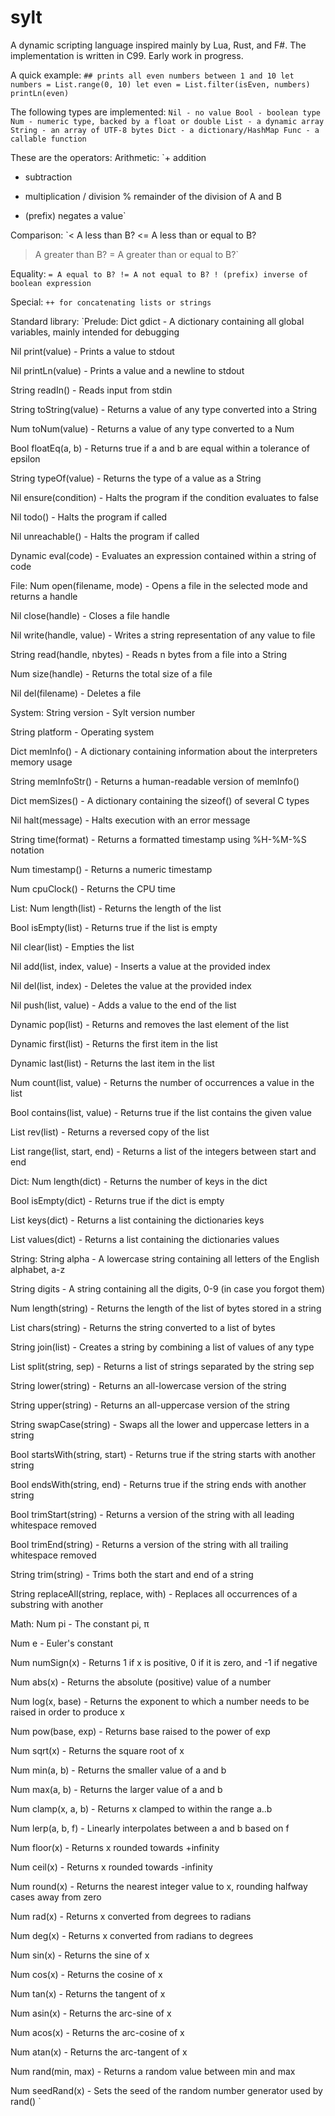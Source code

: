 # sylt

A dynamic scripting language inspired mainly by Lua, Rust, and F#. The implementation is written in C99. Early work in progress.



A quick example:
`## prints all even numbers between 1 and 10
let numbers = List.range(0, 10)
let even = List.filter(isEven, numbers)
printLn(even)`



The following types are implemented:
`Nil - no value
Bool - boolean type
Num - numeric type, backed by a float or double
List - a dynamic array
String - an array of UTF-8 bytes
Dict - a dictionary/HashMap
Func - a callable function`



These are the operators:
Arithmetic:
`+ addition 
- subtraction 
* multiplication 
/ division
% remainder of the division of A and B
- (prefix) negates a value`

Comparison:
`<  A less than B?
<= A less than or equal to B?
> A greater than B?
>= A greater than or equal to B?`

Equality:
`= A equal to B?
!= A not equal to B?
! (prefix) inverse of boolean expression
`

Special:
`++ for concatenating lists or strings
`



Standard library:
`Prelude: 
Dict gdict - A dictionary containing all global variables, mainly intended for debugging

Nil print(value) - Prints a value to stdout

Nil printLn(value) - Prints a value and a newline to stdout

String readIn() - Reads input from stdin

String toString(value) - Returns a value of any type converted into a String

Num toNum(value) - Returns a value of any type converted to a Num

Bool floatEq(a, b) - Returns true if a and b are equal within a tolerance of epsilon

String typeOf(value) - Returns the type of a value as a String

Nil ensure(condition) - Halts the program if the condition evaluates to false

Nil todo() - Halts the program if called

Nil unreachable() - Halts the program if called

Dynamic eval(code) - Evaluates an expression contained within a string of code


File:
Num open(filename, mode) - Opens a file in the selected mode and returns a handle

Nil close(handle) - Closes a file handle

Nil write(handle, value) - Writes a string representation of any value to file

String read(handle, nbytes) - Reads n bytes from a file into a String

Num size(handle) - Returns the total size of a file

Nil del(filename) - Deletes a file


System:
String version - Sylt version number

String platform - Operating system

Dict memInfo() - A dictionary containing information about the interpreters memory usage

String memInfoStr() - Returns a human-readable version of memInfo()

Dict memSizes() - A dictionary containing the sizeof() of several C types

Nil halt(message) - Halts execution with an error message

String time(format) - Returns a formatted timestamp using %H-%M-%S notation

Num timestamp() - Returns a numeric timestamp

Num cpuClock() - Returns the CPU time


List:
Num length(list) - Returns the length of the list

Bool isEmpty(list) - Returns true if the list is empty

Nil clear(list) - Empties the list

Nil add(list, index, value) - Inserts a value at the provided index

Nil del(list, index) - Deletes the value at the provided index

Nil push(list, value) - Adds a value to the end of the list

Dynamic pop(list) - Returns and removes the last element of the list

Dynamic first(list) - Returns the first item in the list

Dynamic last(list) - Returns the last item in the list

Num count(list, value) - Returns the number of occurrences a value in the list

Bool contains(list, value) - Returns true if the list contains the given value

List rev(list) - Returns a reversed copy of the list

List range(list, start, end) - Returns a list of the integers between start and end


Dict:
Num length(dict) - Returns the number of keys in the dict

Bool isEmpty(dict) - Returns true if the dict is empty

List keys(dict) - Returns a list containing the dictionaries keys

List values(dict) - Returns a list containing the dictionaries values


String:
String alpha - A lowercase string containing all letters of the English alphabet, a-z

String digits - A string containing all the digits, 0-9 (in case you forgot them)

Num length(string) - Returns the length of the list of bytes stored in a string

List chars(string) - Returns the string converted to a list of bytes

String join(list) - Creates a string by combining a list of values of any type 

List split(string, sep) - Returns a list of strings separated by the string sep

String lower(string) - Returns an all-lowercase version of the string

String upper(string) - Returns an all-uppercase version of the string

String swapCase(string) - Swaps all the lower and uppercase letters in a string

Bool startsWith(string, start) - Returns true if the string starts with another string

Bool endsWith(string, end) - Returns true if the string ends with another string

Bool trimStart(string) - Returns a version of the string with all leading whitespace removed

Bool trimEnd(string) - Returns a version of the string with all trailing whitespace removed

String trim(string) - Trims both the start and end of a string

String replaceAll(string, replace, with) - Replaces all occurrences of a substring with another


Math:
Num pi - The constant pi, π

Num e - Euler's constant

Num numSign(x) - Returns 1 if x is positive, 0 if it is zero, and -1 if negative

Num abs(x) - Returns the absolute (positive) value of a number

Num log(x, base) - Returns the exponent to which a number needs to be raised in order to produce x

Num pow(base, exp) - Returns base raised to the power of exp

Num sqrt(x) - Returns the square root of x

Num min(a, b) - Returns the smaller value of a and b

Num max(a, b) - Returns the larger value of a and b

Num clamp(x, a, b) - Returns x clamped to within the range a..b

Num lerp(a, b, f) - Linearly interpolates between a and b based on f

Num floor(x) - Returns x rounded towards +infinity

Num ceil(x) - Returns x rounded towards -infinity

Num round(x) - Returns the nearest integer value to x, rounding halfway cases away from zero

Num rad(x) - Returns x converted from degrees to radians

Num deg(x) - Returns x converted from radians to degrees

Num sin(x) - Returns the sine of x

Num cos(x) - Returns the cosine of x

Num tan(x) - Returns the tangent of x

Num asin(x) - Returns the arc-sine of x

Num acos(x) - Returns the arc-cosine of x

Num atan(x) - Returns the arc-tangent of x

Num rand(min, max) - Returns a random value between min and max

Num seedRand(x) - Sets the seed of the random number generator used by rand()
`
